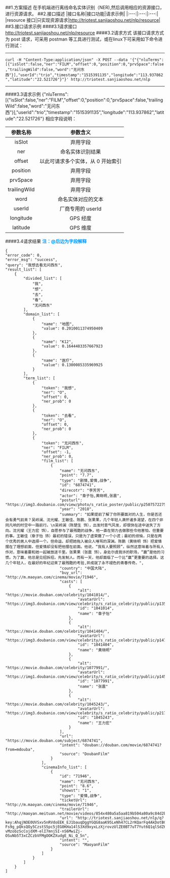 ##1.方案描述
    在手机端进行离线命名实体识别（NER),然后调用相应的资源接口，进行资源请求。
##2.接口描述
|接口名称|接口功能|请求示例|
|:---:|:---:|:---:|
|resource 接口|只实现资源请求|http://triotest.sanjiaoshou.net/nlp/resource|
##3.接口请求示例
####3.1请求接口 
    http://triotest.sanjiaoshou.net/nlp/resource
####3.2请求方式
该接口请求方式为 post 请求，可采用 postman 等工具进行测试，或在linux下可采用如下命令进行测试：

---
`curl -H "Content-Type:application/json" -X POST --data '{"{"nluTerms":[{"isSlot":false,"ner":"FILM","offset":0,"position":0,"prvSpace":false,"trailingWild":false,"word":"无问东西"}],"userId":"trio","timestamp":"1515391135","longitude":"113.937862","latitude":"22.521726"}"}' http://triotest.sanjiaoshou.net/nlp`

---

####3.3请求示例 
    {"nluTerms":[{"isSlot":false,"ner":"FILM","offset":0,"position":0,"prvSpace":false,"trailingWild":false,"word":"无问东西"}],"userId":"trio","timestamp":"1515391135","longitude":"113.937862","latitude":"22.521726"}
相应字段说明：

|参数名称|参数含义|
|:---:|:---:|
|isSlot|弃用字段|
|ner|命名实体识别结果|
|offset|以此可请求多个实体，从 0 开始索引|
|position|弃用字段|
|prvSpace|弃用字段|
|trailingWild|弃用字段|
|word|命名实体对应的文本|
|userId|厂商专用的 userId|
|longitude|GPS 经度|
|latitude|GPS 维度| 

####3.4请求结果
**<font color=#0099ff>注：@后边为字段解释</font>**

    {
    "error_code": 0,
    "error_msg": "success",
    "query": "我想去看无问西东",
    "result_list": [
        {
            "divided_list": [
                "我",
                "想",
                "去",
                "看",
                "无问西东"
            ],
            "domain_list": [
                {
                    "name": "地图",
                    "value": 0.2010011374950409
                },
                {
                    "name": "K12",
                    "value": 0.1644483357667923
                },
                {
                    "name": "医疗",
                    "value": 0.1300085335969925
                }
            ],
            "term_list": [
                {
                    "token": "我想",
                    "ner": "O",
                    "offset": 0,
                    "ner_prob": 0
                },
                {
                    "token": "去看",
                    "ner": "O",
                    "offset": 0,
                    "ner_prob": 0
                },
                {
                    "token": "无问西东",
                    "ner": "FILM",
                    "offset": -1,
                    "ner_prob": 0,
                    "film_list": [
                        {
                            "name": "无问西东",
                            "point": "7.7",
                            "type": "剧情,爱情,战争",
                            "id": "6874741",
                            "direcotr": "李芳芳",
                            "actor": "章子怡,黄晓明,张震",
                            "posturl": "https://img3.doubanio.com/view/photo/s_ratio_poster/public/p2507572275.jpg",
                            "year": "2018",
                            "summary": "如果提前了解了你所要面对的人生，你是否还会有勇气前来？吴岭澜、沈光耀、王敏佳、陈鹏、张果果，几个年轻人满怀诸多渴望，在四个非同凡响的时空中一路前行。\n吴岭澜（陈楚生 饰），出发时意气风发，却很快在途中迷失了方向。沈光耀（王力宏 饰），自愿参与了最残酷的战争，他一直在努力去做那些令他害怕，但重要的事。王敏佳（章子怡 饰）最初的错误，只是为了虚荣撒了一个小谎；最初的烦恼，只是在两个优秀的男人中选择一个。但命运，却把她拖入被众人唾骂的深渊。陈鹏（黄晓明 饰）把爱情摆在了理想前面，但爱情却没有把他摆在前面。他说，“我有人要照顾”，纵然这意味着与所有人作对，意味着要和她一起被放逐千里。张果果（张震 饰），身处尔虞我诈的职场，“赢”是他的习惯。为了赢，他总是见招拆招，先发制人。而有一天，他却面临了一个比“赢”更重要的选择。这几个年轻人，在最好的年纪迎来了最残酷的考验,并成就了永不褪色的青春传奇。",
                            "country": "中国大陆",
                            "buy_url": "http://m.maoyan.com/cinema/movie/71946",
                            "casts": [
                                {
                                    "alt": "https://movie.douban.com/celebrity/1041014/",
                                    "avatarUrl": "https://img3.doubanio.com/view/celebrity/s_ratio_celebrity/public/p1359895311.0.jpg",
                                    "id": "1041014",
                                    "name": "章子怡"
                                },
                                {
                                    "alt": "https://movie.douban.com/celebrity/1041404/",
                                    "avatarUrl": "https://img3.doubanio.com/view/celebrity/s_ratio_celebrity/public/p1472787652.32.jpg",
                                    "id": "1041404",
                                    "name": "黄晓明"
                                },
                                {
                                    "alt": "https://movie.douban.com/celebrity/1077991/",
                                    "avatarUrl": "https://img1.doubanio.com/view/celebrity/s_ratio_celebrity/public/p1453574419.48.jpg",
                                    "id": "1077991",
                                    "name": "张震"
                                },
                                {
                                    "alt": "https://movie.douban.com/celebrity/1045243/",
                                    "avatarUrl": "https://img3.doubanio.com/view/celebrity/s_ratio_celebrity/public/p21771.jpg",
                                    "id": "1045243",
                                    "name": "王力宏"
                                }
                            ],
                            "url": "https://movie.douban.com/subject/6874741",
                            "intent": "douban://douban.com/movie/6874741?from=mdouba",
                            "source": "DoubanFilm"
                        }
                    ],
                    "cinemaInfo_list": [
                        {
                            "id": "71946",
                            "name": "无问西东",
                            "point": "8.6",
                            "showst": "1",
                            "type": "爱情,战争",
                            "ticketUrl": "http://m.maoyan.com/cinema/movie/71946",
                            "trailerUrl": "http://maoyan.meituan.net/movie/videos/854x480a5a5aa819b504a80a9c84d2b03814feb.mp4",
                            "url": "http://triotest.sanjiaoshou.net/nlp/q?key:AhqjNOE0UVSxv5nRVdoEEK_EJ1bauqDggYGQG8aaK95LeNh47CL2rKQarFq4AkDotBC-Fs9g_pQksQOy5CzstS5pc5jEG0KHa14lS3Xd9xyxLzXjrovzUlZE0BT7uT7Yut6Q1qlSdZ6zNkQBW7L3PU74I6-vMzobzScCojdXM-elI7mnjSI-nS6MwiZj-OSuNb5T3xCZCzbVFMgOOKZXudgE_Ni_Q_5n",
                            "intent": "",
                            "source": "MaoyanFilm"
                        }
                    ]
                }
            ]
        }
    ]

